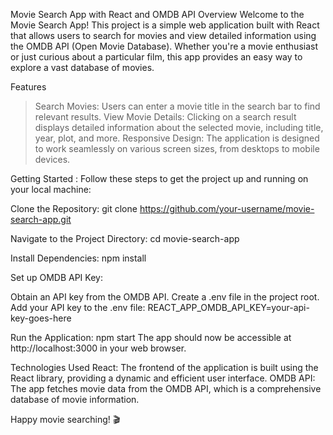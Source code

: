 Movie Search App with React and OMDB API
Overview
Welcome to the Movie Search App! This project is a simple web application built with React that allows users to search for movies and view detailed information using the OMDB API (Open Movie Database). Whether you're a movie enthusiast or just curious about a particular film, this app provides an easy way to explore a vast database of movies.
 
Features
> Search Movies: Users can enter a movie title in the search bar to find relevant results.
> View Movie Details: Clicking on a search result displays detailed information about the selected movie, including title, year, plot, and more.
> Responsive Design: The application is designed to work seamlessly on various screen sizes, from desktops to mobile devices.

Getting Started :
Follow these steps to get the project up and running on your local machine:

Clone the Repository:
git clone https://github.com/your-username/movie-search-app.git

Navigate to the Project Directory:
cd movie-search-app

Install Dependencies:
npm install

Set up OMDB API Key:

Obtain an API key from the OMDB API.
Create a .env file in the project root.
Add your API key to the .env file:
REACT_APP_OMDB_API_KEY=your-api-key-goes-here

Run the Application:
npm start
The app should now be accessible at http://localhost:3000 in your web browser.

Technologies Used
React: The frontend of the application is built using the React library, providing a dynamic and efficient user interface.
OMDB API: The app fetches movie data from the OMDB API, which is a comprehensive database of movie information.
  
Happy movie searching! 🎬




